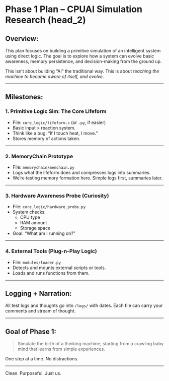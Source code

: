 # Phase 1 Plan – CPUAI Simulation Research (head_2)

## Overview:
This plan focuses on building a primitive simulation of an intelligent system using direct logic. The goal is to explore how a system can evolve basic awareness, memory persistence, and decision-making from the ground up.

This isn’t about building “AI” the traditional way. This is about *teaching the machine to become aware of itself, and evolve*.

---

## Milestones:

### 1. Primitive Logic Sim: The Core Lifeform
- File: `core_logic/lifeform.c` (or `.py`, if easier)
- Basic input > reaction system.
- Think like a bug: “If I touch heat, I move.”
- Stores memory of actions taken.

---

### 2. MemoryChain Prototype
- File: `memorychain/memchain.py`
- Logs what the lifeform does and compresses logs into summaries.
- We’re testing memory formation here. Simple logs first, summaries later.

---

### 3. Hardware Awareness Probe (Curiosity)
- File: `core_logic/hardware_probe.py`
- System checks:
  - CPU type
  - RAM amount
  - Storage space
- Goal: “What am I running on?”

---

### 4. External Tools (Plug-n-Play Logic)
- File: `modules/loader.py`
- Detects and mounts external scripts or tools.
- Loads and runs functions from them.

---

## Logging + Narration:
All test logs and thoughts go into `/logs/` with dates.
Each file can carry your comments and stream of thought.

---

## Goal of Phase 1:
> Simulate the birth of a thinking machine, starting from a crawling baby mind that learns from simple experiences.

One step at a time. No distractions.


---

Clean. Purposeful. Just us.
